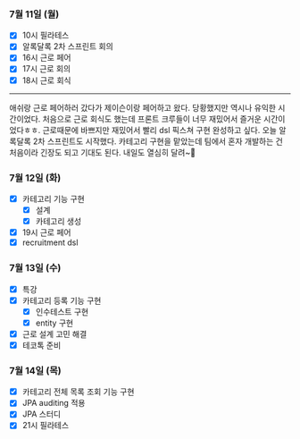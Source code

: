 ### 7월 11일 (월)
- [x] 10시 필라테스
- [x] 알록달록 2차 스프린트 회의
- [x] 16시 근로 페어
- [x] 17시 근로 회의
- [x] 18시 근로 회식
---
애쉬랑 근로 페어하러 갔다가 제이슨이랑 페어하고 왔다. 당황했지만 역시나 유익한 시간이었다. 
처음으로 근로 회식도 했는데 프론트 크루들이 너무 재밌어서 즐거운 시간이었다ㅎㅎ. 근로때문에 바쁘지만 재밌어서 빨리 dsl 픽스쳐 구현 완성하고 싶다.
오늘 알록달록 2차 스프린트도 시작했다. 카테고리 구현을 맡았는데 팀에서 혼자 개발하는 건 처음이라 긴장도 되고 기대도 된다. 내일도 열심히 달려~🏃‍

### 7월 12일 (화)
- [x] 카테고리 기능 구현
  - [x] 설계
  - [x] 카테고리 생성
- [x] 19시 근로 페어
-  [x] recruitment dsl

### 7월 13일 (수)
- [x] 특강
- [x] 카테고리 등록 기능 구현
  - [x] 인수테스트 구현
  - [x] entity 구현
- [x] 근로 설계 고민 해결
- [x] 테코톡 준비

### 7월 14일 (목)
- [x] 카테고리 전체 목록 조회 기능 구현
- [x] JPA auditing 적용
- [x] JPA 스터디
- [x] 21시 필라테스
